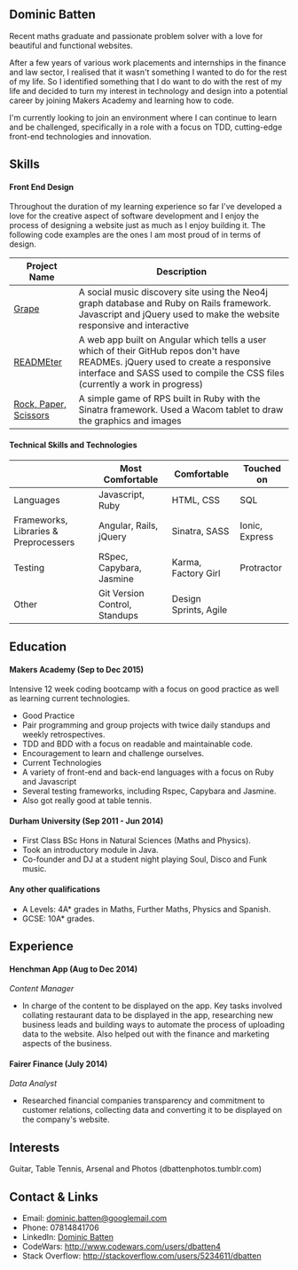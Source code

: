 ## Dominic Batten

Recent maths graduate and passionate problem solver with a love for beautiful and functional websites.

After a few years of various work placements and internships in the finance and law sector, I realised that it wasn't something I wanted to do for the rest of my life. So I identified something that I do want to do with the rest of my life and decided to turn my interest in technology and design into a potential career by joining Makers Academy and learning how to code.

I'm currently looking to join an environment where I can continue to learn and be challenged, specifically in a role with a focus on TDD, cutting-edge front-end technologies and innovation.

## Skills

#### Front End Design

Throughout the duration of my learning experience so far I've developed a love for the creative aspect of software development and I enjoy the process of designing a website just as much as I enjoy building it. The following code examples are the ones I am most proud of in terms of design.

|Project Name|Description|
|------------|-----------|
|[Grape](https://github.com/dbatten4/music_discover)|A social music discovery site using the Neo4j graph database and Ruby on Rails framework. Javascript and jQuery used to make the website responsive and interactive|
|[READMEter](https://github.com/dbatten4/readmeter)|A web app built on Angular which tells a user which of their GitHub repos don't have READMEs. jQuery used to create a responsive interface and SASS used to compile the CSS files (currently a work in progress)|
|[Rock, Paper, Scissors](https://github.com/dbatten4/rps-challenge)|A simple game of RPS built in Ruby with the Sinatra framework. Used a Wacom tablet to draw the graphics and images|

#### Technical Skills and Technologies

| |Most Comfortable|Comfortable|Touched on|
|---------|----------------|-------------------|------------------------------|
|Languages|Javascript, Ruby|HTML, CSS|SQL|
|Frameworks, Libraries & Preprocessers|Angular, Rails, jQuery|Sinatra, SASS|Ionic, Express|
|Testing|RSpec, Capybara, Jasmine|Karma, Factory Girl|Protractor|
|Other|Git Version Control, Standups|Design Sprints, Agile|

## Education

#### Makers Academy (Sep to Dec 2015)

Intensive 12 week coding bootcamp with a focus on good practice as well as learning current technologies.
- Good Practice
 - Pair programming and group projects with twice daily standups and weekly retrospectives.
 - TDD and BDD with a focus on readable and maintainable code.
 - Encouragement to learn and challenge ourselves.
- Current Technologies
 - A variety of front-end and back-end languages with a focus on Ruby and Javascript
 - Several testing frameworks, including Rspec, Capybara and Jasmine.
- Also got really good at table tennis.

#### Durham University (Sep 2011 - Jun 2014)

- First Class BSc Hons in Natural Sciences (Maths and Physics).
- Took an introductory module in Java.
- Co-founder and DJ at a student night playing Soul, Disco and Funk music.

#### Any other qualifications

- A Levels: 4A* grades in Maths, Further Maths, Physics and Spanish.
- GCSE: 10A* grades.

## Experience

#### Henchman App (Aug to Dec 2014)
*Content Manager*
- In charge of the content to be displayed on the app. Key tasks involved collating restaurant data to be displayed in the app, researching new business leads and building ways to automate the process of uploading data to the website. Also helped out with the finance and marketing aspects of the business.

#### Fairer Finance (July 2014)
*Data Analyst*
- Researched financial companies transparency and commitment to customer relations, collecting data and converting it to be displayed on the company's website.

## Interests
Guitar, Table Tennis, Arsenal and Photos (dbattenphotos.tumblr.com)

## Contact & Links
- Email: [dominic.batten@googlemail.com](dominic.batten@googlemail.com)
- Phone: 07814841706
- LinkedIn: [Dominic Batten](https://uk.linkedin.com/in/dominic-batten-669996a0)
- CodeWars: http://www.codewars.com/users/dbatten4
- Stack Overflow: http://stackoverflow.com/users/5234611/dbatten
